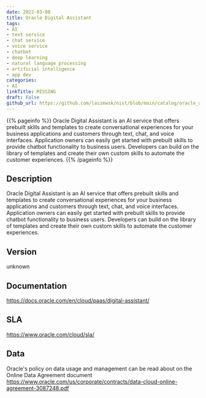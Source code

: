```yaml
---
date: 2022-03-08
title: Oracle Digital Assistant
tags: 
- AI
- text service
- chat service
- voice service
- chatbot
- deep learning
- natural language processing
- artificial intelligence
- app dev
categories: 
- AI
linkTitle: MISSING
draft: False         
github_url: https://github.com/laszewsk/nist/blob/main/catalog/oracle_ai_services/oracle_digital_assistant.yaml
---
```


{{% pageinfo %}}
Oracle Digital Assistant is an AI service that offers prebuilt skills and templates to create conversational experiences for your business applications and customers through text, chat, and voice interfaces. Application owners can easily get started with prebuilt skills to provide chatbot functionality to business users. Developers can build on the library of templates and create their own custom skills to automate the customer experiences.
{{% /pageinfo %}}

## Description

Oracle Digital Assistant is an AI service that offers prebuilt skills and templates to create conversational experiences for your business applications and customers through text, chat, and voice interfaces. Application owners can easily get started with prebuilt skills to provide chatbot functionality to business users. Developers can build on the library of templates and create their own custom skills to automate the customer experiences.

## Version

unknown

## Documentation

https://docs.oracle.com/en/cloud/paas/digital-assistant/

## SLA

https://www.oracle.com/cloud/sla/

## Data

Oracle's policy on data usage and management can be read about on the Online Data Agreement document
https://www.oracle.com/us/corporate/contracts/data-cloud-online-agreement-3087248.pdf
